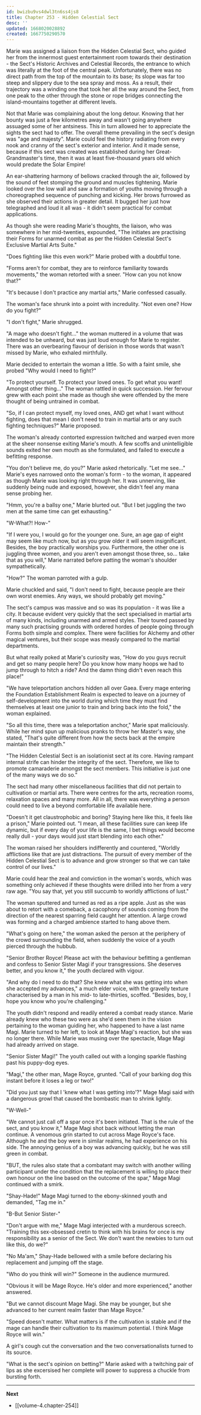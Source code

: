 ```yaml
---
id: bwizbu9vs4dwl3tn6ss4js8
title: Chapter 253 - Hidden Celestial Sect
desc: ''
updated: 1668020028892
created: 1667750290570
---
```


Marie was assigned a liaison from the Hidden Celestial Sect, who guided her from the innermost guest entertainment room towards their destination - the Sect's Historic Archives and Celestial Records, the entrance to which was literally at the foot of the central peak. Unfortunately, there was no direct path from the top of the mountain to its base; its slope was far too steep and slippery due to the sea spray and moss. As a result, their trajectory was a winding one that took her all the way around the Sect, from one peak to the other through the stone or rope bridges connecting the island-mountains together at different levels.

Not that Marie was complaining about the long detour. Knowing that her bounty was just a few kilometres away and wasn't going anywhere assuaged some of her antsiness. This in turn allowed her to appreciate the sights the sect had to offer. The overall theme prevailing in the sect's design was "age and majesty". Marie could feel the history radiating from every nook and cranny of the sect's exterior and interior. And it made sense, because if this sect was created was established during her Great-Grandmaster's time, then it was at least five-thousand years old which would predate the Solar Empire!

An ear-shattering harmony of bellows cracked through the air, followed by the sound of feet stomping the ground and muscles tightening. Marie looked over the low wall and saw a formation of youths moving through a choreographed sequence of punching and kicking. Her brows furrowed as she observed their actions in greater detail. It bugged her just how telegraphed and loud it all was - it didn't seem practical for combat applications.

As though she were reading Marie's thoughts, the liaison, who was somewhere in her mid-twenties, expounded, "The initiates are practising their Forms for unarmed combat as per the Hidden Celestial Sect's Exclusive Martial Arts Suite."

"Does fighting like this even work?" Marie probed with a doubtful tone.

"Forms aren't for combat, they are to reinforce familiarity towards movements," the woman retorted with a sneer. "How can you not know that?"

"It's because I don't practice any martial arts," Marie confessed casually.

The woman's face shrunk into a point with incredulity. "Not even one? How do you fight?"

"I don't fight," Marie shrugged.

"A mage who doesn't fight..." the woman muttered in a volume that was intended to be unheard, but was just loud enough for Marie to register. There was an overbearing flavour of derision in those words that wasn't missed by Marie, who exhaled mirthfully.

Marie decided to entertain the woman a little. So with a faint smile, she probed "Why would I need to fight?"

"To protect yourself. To protect your loved ones. To get what you want! Amongst other thing..." The woman rattled in quick succession. Her fervour grew with each point she made as though she were offended by the mere thought of being untrained in combat.

"So, if I can protect myself, my loved ones, AND get what I want without fighting, does that mean I don't need to train in martial arts or any such fighting techniques?" Marie proposed.

The woman's already contorted expression twitched and warped even more at the sheer nonsense exiting Marie's mouth. A few scoffs and unintelligible sounds exited her own mouth as she formulated, and failed to execute a befitting response.

"You don't believe me, do you?" Marie asked rhetorically. "Let me see..." Marie's eyes narrowed onto the woman's form - to the woman, it appeared as though Marie was looking right through her. It was unnerving, like suddenly being nude and exposed, however, she didn't feel any mana sense probing her.

"Hmm, you're a ballsy one," Marie blurted out. "But I bet juggling the two men at the same time can get exhausting."

"W-What?! How-"

"If I were you, I would go for the younger one. Sure, an age gap of eight may seem like much now, but as you grow older it will seem insignificant. Besides, the boy practically worships you. Furthermore, the other one is juggling three women, and you aren't even amongst those three, so... take that as you will," Marie narrated before patting the woman's shoulder sympathetically.

"How?" The woman parroted with a gulp.

Marie chuckled and said, "I don't need to fight, because people are their own worst enemies. Any ways, we should probably get moving."

The sect's campus was massive and so was its population - it was like a city. It because evident very quickly that the sect specialised in martial arts of many kinds, including unarmed and armed styles. Their toured passed by many such practising grounds with ordered hordes of people going through Forms both simple and complex. There were facilities for Alchemy and other magical ventures, but their scope was measly compared to the martial departments.

But what really poked at Marie's curiosity was, "How do you guys recruit and get so many people here? Do you know how many hoops we had to jump through to hitch a ride? And the damn thing didn't even reach this place!"

"We have teleportation anchors hidden all over Gaea. Every mage entering the Foundation Establishment Realm is expected to leave on a journey of self-development into the world during which time they must find themselves at least one junior to train and bring back into the fold," the woman explained.

"So all this time, there was a teleportation anchor," Marie spat maliciously. While her mind spun up malicious pranks to throw her Master's way, she stated, "That's quite different from how the sects back at the empire maintain their strength."

"The Hidden Celestial Sect is an isolationist sect at its core. Having rampant internal strife can hinder the integrity of the sect. Therefore, we like to promote camaraderie amongst the sect members. This initiative is just one of the many ways we do so."

The sect had many other miscellaneous facilities that did not pertain to cultivation or martial arts. There were centres for the arts, recreation rooms, relaxation spaces and many more. All in all, there was everything a person could need to live a beyond comfortable life available here.

"Doesn't it get claustrophobic and boring? Staying here like this, it feels like a prison," Marie pointed out. "I mean, all these facilities sure can keep life dynamic, but if every day of your life is the same, I bet things would become really dull - your days would just start blending into each other."

The woman raised her shoulders indifferently and countered, "Worldly afflictions like that are just distractions. The pursuit of every member of the Hidden Celestial Sect is to advance and grow stronger so that we can take control of our lives."

Marie could hear the zeal and conviction in the woman's words, which was something only achieved if these thoughts were drilled into her from a very raw age. "You say that, yet you still succumb to worldly afflictions of lust."

The woman sputtered and turned as red as a ripe apple. Just as she was about to retort with a comeback, a cacophony of sounds coming from the direction of the nearest sparring field caught her attention. A large crowd was forming and a charged ambience started to hang above them.

"What's going on here," the woman asked the person at the periphery of the crowd surrounding the field, when suddenly the voice of a youth pierced through the hubbub.

"Senior Brother Royce! Please act with the behaviour befitting a gentleman and confess to Senior Sister Magi if your transgressions. She deserves better, and you know it," the youth declared with vigour.

"And why do I need to do that? She knew what she was getting into when she accepted my advances," a much elder voice, with the gravelly texture characterised by a man in his mid- to late-thirties, scoffed. "Besides, boy, I hope you know who you're challenging."

The youth didn't respond and readily entered a combat ready stance. Marie already knew who these two were as she'd seen them in the vision pertaining to the woman guiding her, who happened to have a last name Magi. Marie turned to her left, to look at Mage Magi's reaction, but she was no longer there. While Marie was musing over the spectacle, Mage Magi had already arrived on stage.

"Senior Sister Magi!" The youth called out with a longing sparkle flashing past his puppy-dog eyes.

"Magi," the other man, Mage Royce, grunted. "Call of your barking dog this instant before it loses a leg or two!"

"Did you just say that I 'knew what I was getting into'?" Mage Magi said with a dangerous growl that caused the bombastic man to shrink lightly.

"W-Well-"

"We cannot just call off a spar once it's been initiated. That is the rule of the sect, and you know it," Mage Magi shot back without letting the man continue. A venomous grin started to cut across Mage Royce's face. Although he and the boy were in similar realms, he had experience on his side. The annoying genius of a boy was advancing quickly, but he was still green in combat.

"BUT, the rules also state that a combatant may switch with another willing participant under the condition that the replacement is willing to place their own honour on the line based on the outcome of the spar," Mage Magi continued with a smirk.

"Shay-Hade!" Mage Magi turned to the ebony-skinned youth and demanded, "Tag me in."

"B-But Senior Sister-"

"Don't argue with me," Mage Magi interjected with a murderous screech. "Training this sex-obsessed cretin to think with his brains for once is my responsibility as a senior of the Sect. We don't want the newbies to turn out like this, do we?"

"No Ma'am," Shay-Hade bellowed with a smile before declaring his replacement and jumping off the stage.

"Who do you think will win?" Someone in the audience murmured.

"Obvious it will be Mage Royce. He's older and more experienced," another answered.

"But we cannot discount Mage Magi. She may be younger, but she advanced to her current realm faster than Mage Royce."

"Speed doesn't matter. What matters is if the cultivation is stable and if the mage can handle their cultivation to its maximum potential. I think Mage Royce will win."

A girl's cough cut the conversation and the two conversationalists turned to its source.

"What is the sect's opinion on betting?" Marie asked with a twitching pair of lips as she excersised her complete will power to suppress a chuckle from bursting forth.

____

**Next**
* [[volume-4.chapter-254]]